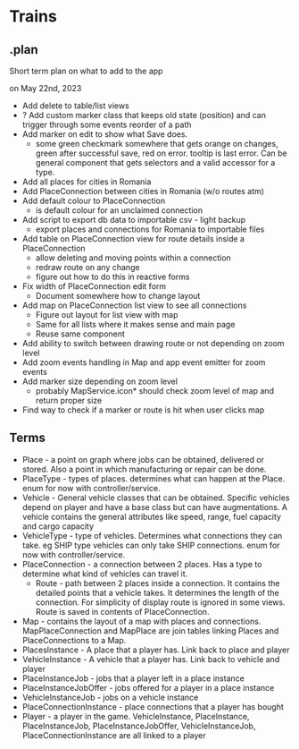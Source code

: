 # Trains

## .plan

Short term plan on what to add to the app

on May 22nd, 2023

- Add delete to table/list views
- ? Add custom marker class that keeps old state (position) and can trigger through some events reorder of a path
- Add marker on edit to show what Save does.
  - some green checkmark somewhere that gets orange on changes, green after successful save, red on error. tooltip is last error. Can be general component that gets selectors and a valid accessor for a type.
- Add all places for cities in Romania
- Add PlaceConnection between cities in Romania (w/o routes atm)
- Add default colour to PlaceConnection 
  - is default colour for an unclaimed connection
- Add script to export db data to importable csv - light backup
  - export places and connections for Romania to importable files
- Add table on PlaceConnection view for route details inside a PlaceConnection
  - allow deleting and moving points within a connection
  - redraw route on any change
  - figure out how to do this in reactive forms
- Fix width of PlaceConnection edit form
  - Document somewhere how to change layout
- Add map on PlaceConnection list view to see all connections
  - Figure out layout for list view with map
  - Same for all lists where it makes sense and main page
  - Reuse same component
- Add ability to switch between drawing route or not depending on zoom level
- Add zoom events handling in Map and app event emitter for zoom events
- Add marker size depending on zoom level
  - probably MapService.icon* should check zoom level of map and return proper size
- Find way to check if a marker or route is hit when user clicks map

## Terms

- Place - a point on graph where jobs can be obtained, delivered or stored. Also a point in which manufacturing or repair can be done.
- PlaceType - types of places. determines what can happen at the Place. enum for now with controller/service.
- Vehicle - General vehicle classes that can be obtained. Specific vehicles depend on player and have a base class but can have augmentations. A vehicle contains the general attributes like speed, range, fuel capacity and cargo capacity
- VehicleType - type of vehicles. Determines what connections they can take. eg SHIP type vehicles can only take SHIP connections. enum for now with controller/service.
- PlaceConnection - a connection between 2 places. Has a type to determine what kind of vehicles can travel it.
  - Route - path between 2 places inside a connection. It contains the detailed points that a vehicle takes. It determines the length of the connection. For simplicity of display route is ignored in some views. Route is saved in contents of PlaceConnection.
- Map - contains the layout of a map with places and connections. MapPlaceConnection and MapPlace are join tables linking Places and PlaceConnections to a Map.
- PlacesInstance - A place that a player has. Link back to place and player
- VehicleInstance - A vehicle that a player has. Link back to vehicle and player
- PlaceInstanceJob - jobs that a player left in a place instance
- PlaceInstanceJobOffer - jobs offered for a player in a place instance
- VehicleInstanceJob - jobs on a vehicle instance
- PlaceConnectionInstance - place connections that a player has bought
- Player - a player in the game. VehicleInstance, PlaceInstance, PlaceInstanceJob, PlaceInstanceJobOffer, VehicleInstanceJob, PlaceConnectionInstance are all linked to a player
